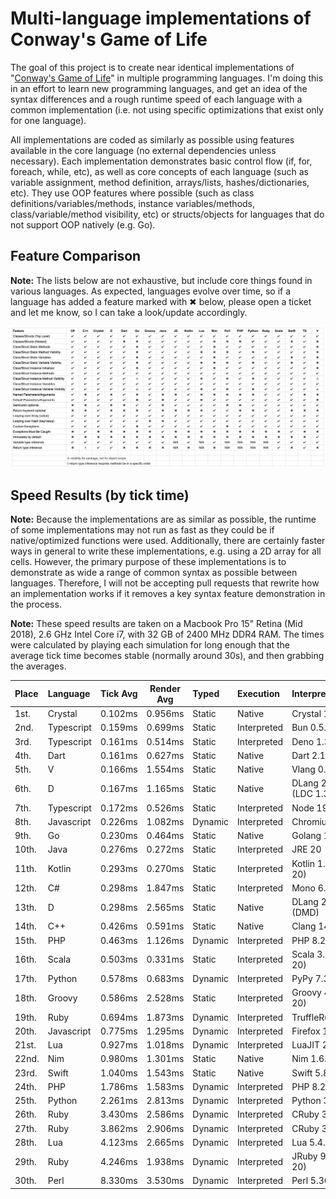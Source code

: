 # Multi-language implementations of Conway's Game of Life

The goal of this project is to create near identical implementations of "[Conway's Game of Life](http://en.wikipedia.org/wiki/Conway's_Game_of_Life)" in multiple programming languages. I'm doing this in an effort to learn new programming languages, and get an idea of the syntax differences and a rough runtime speed of each language with a common implementation (i.e. not using specific optimizations that exist only for one language).

All implementations are coded as similarly as possible using features available in the core language (no external dependencies unless necessary). Each implementation demonstrates basic control flow (if, for, foreach, while, etc), as well as core concepts of each language (such as variable assignment, method definition, arrays/lists, hashes/dictionaries, etc). They use OOP features where possible (such as class definitions/variables/methods, instance variables/methods, class/variable/method visibility, etc) or structs/objects for languages that do not support OOP natively (e.g. Go).

## Feature Comparison

**Note:** The lists below are not exhaustive, but include core things found in various languages. As expected, languages evolve over time, so if a language has added a feature marked with ✖ below, please open a ticket and let me know, so I can take a look/update accordingly.

![Feature Comparison Spreadsheet](/features.png)

## Speed Results (by tick time)

**Note:** Because the implementations are as similar as possible, the runtime of some implementations may not run as fast as they could be if native/optimized functions were used. Additionally, there are certainly faster ways in general to write these implementations, e.g. using a 2D array for all cells. However, the primary purpose of these implementations is to demonstrate as wide a range of common syntax as possible between languages. Therefore, I will not be accepting pull requests that rewrite how an implementation works if it removes a key syntax feature demonstration in the process.

**Note:** These speed results are taken on a Macbook Pro 15" Retina (Mid 2018), 2.6 GHz Intel Core i7, with 32 GB of 2400 MHz DDR4 RAM. The times were calculated by playing each simulation for long enough that the average tick time becomes stable (normally around 30s), and then grabbing the averages.

| Place | Language   | Tick Avg | Render Avg | Typed   | Execution   | Interpreter/Runtime        |
| :---- | :--------- | :------: | :--------: | :------ | :---------- | :------------------------- |
| 1st.  | Crystal    | 0.102ms  |  0.956ms   | Static  | Native      | Crystal 1.7.2              |
| 2nd.  | Typescript | 0.159ms  |  0.699ms   | Static  | Interpreted | Bun 0.5.6                  |
| 3rd.  | Typescript | 0.161ms  |  0.514ms   | Static  | Interpreted | Deno 1.31.1                |
| 4th.  | Dart       | 0.161ms  |  0.627ms   | Static  | Native      | Dart 2.19.0                |
| 5th.  | V          | 0.166ms  |  1.554ms   | Static  | Native      | Vlang 0.3.3                |
| 6th.  | D          | 0.167ms  |  1.165ms   | Static  | Native      | DLang 2.102.2 (LDC 1.32.0) |
| 7th.  | Typescript | 0.172ms  |  0.526ms   | Static  | Interpreted | Node 19.6.1                |
| 8th.  | Javascript | 0.226ms  |  1.082ms   | Dynamic | Interpreted | Chromium 110               |
| 9th.  | Go         | 0.230ms  |  0.464ms   | Static  | Native      | Golang 1.20.3              |
| 10th. | Java       | 0.276ms  |  0.272ms   | Static  | Interpreted | JRE 20                     |
| 11th. | Kotlin     | 0.293ms  |  0.270ms   | Static  | Interpreted | Kotlin 1.8.21 (JRE 20)     |
| 12th. | C#         | 0.298ms  |  1.847ms   | Static  | Interpreted | Mono 6.12.0.182            |
| 13th. | D          | 0.298ms  |  2.565ms   | Static  | Native      | DLang 2.103.0 (DMD)        |
| 14th. | C++        | 0.426ms  |  0.591ms   | Static  | Native      | Clang 14.0.3               |
| 15th. | PHP        | 0.463ms  |  1.126ms   | Dynamic | Interpreted | PHP 8.2.5 (w/JIT)          |
| 16th. | Scala      | 0.503ms  |  0.331ms   | Static  | Interpreted | Scala 3.2.2 (JRE 20)       |
| 17th. | Python     | 0.578ms  |  0.683ms   | Dynamic | Interpreted | PyPy 7.3.9                 |
| 18th. | Groovy     | 0.586ms  |  2.528ms   | Static  | Interpreted | Groovy 4.0.11 (JRE 20)     |
| 19th. | Ruby       | 0.694ms  |  1.873ms   | Dynamic | Interpreted | TruffleRuby 22.3.1         |
| 20th. | Javascript | 0.775ms  |  1.295ms   | Dynamic | Interpreted | Firefox 110.0              |
| 21st. | Lua        | 0.927ms  |  1.018ms   | Dynamic | Interpreted | LuaJIT 2.1.0-beta3         |
| 22nd. | Nim        | 0.980ms  |  1.301ms   | Static  | Native      | Nim 1.6.12                 |
| 23rd. | Swift      | 1.040ms  |  1.543ms   | Static  | Native      | Swift 5.8.0                |
| 24th. | PHP        | 1.786ms  |  1.583ms   | Dynamic | Interpreted | PHP 8.2.5                  |
| 25th. | Python     | 2.261ms  |  2.813ms   | Dynamic | Interpreted | Python 3.11.2              |
| 26th. | Ruby       | 3.430ms  |  2.586ms   | Dynamic | Interpreted | CRuby 3.2.1 (w/JIT)        |
| 27th. | Ruby       | 3.862ms  |  2.906ms   | Dynamic | Interpreted | CRuby 3.2.1                |
| 28th. | Lua        | 4.123ms  |  2.665ms   | Dynamic | Interpreted | Lua 5.4.4                  |
| 29th. | Ruby       | 4.246ms  |  1.938ms   | Dynamic | Interpreted | JRuby 9.4.1.0 (JRE 20)     |
| 30th. | Perl       | 8.330ms  |  3.530ms   | Dynamic | Interpreted | Perl 5.36.0                |
